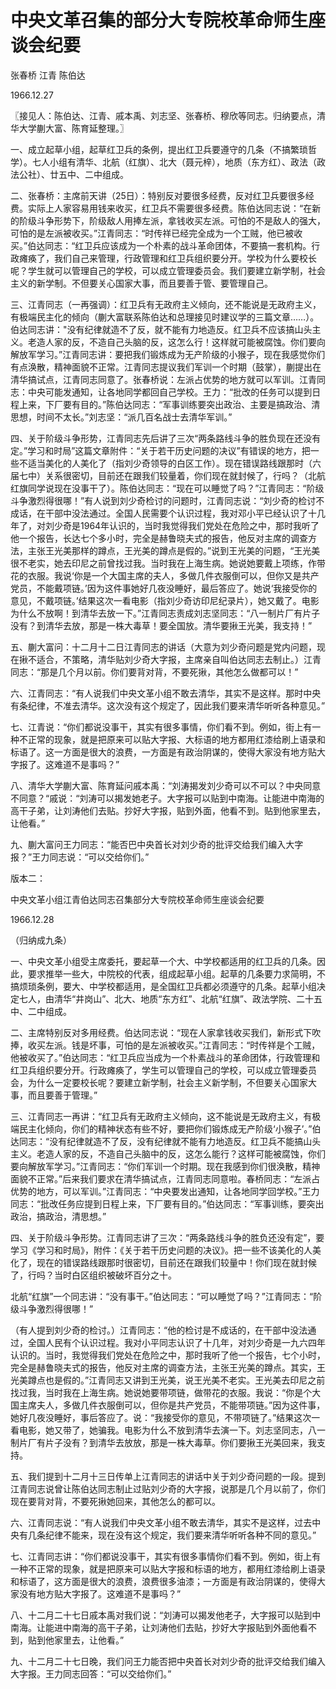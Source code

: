 # 中央文革召集的部分大专院校革命师生座谈会纪要

张春桥 江青 陈伯达

1966.12.27

〖接见人：陈伯达、江青、戚本禹、刘志坚、张春桥、穆欣等同志。归纳要点，清华大学蒯大富、陈育延整理。〗

一、成立起草小组，起草红卫兵的条例，提出红卫兵要遵守的几条（不搞繁琐哲学）。七人小组有清华、北航（红旗）、北大（聂元梓），地质（东方红）、政法（政法公社）、廿五中、二中组成。

二、张春桥：主席前天讲（25日）：特别反对要很多经费，反对红卫兵要很多经费。实际上人家容易用钱来收买，红卫兵不需要很多经费。陈伯达同志说：“在新的阶级斗争形势下，阶级敌人用捧左派，拿钱收买左派。可怕的不是敌人的强大，可怕的是左派被收买。”江青同志：“时传祥已经完全成为一个工贼，他已被收买。”伯达同志：“红卫兵应该成为一个朴素的战斗革命团体，不要搞一套机构。行政瘫痪了，我们自己来管理，行政管理和红卫兵组织要分开。学校为什么要校长呢？学生就可以管理自己的学校，可以成立管理委员会。我们要建立新学制，社会主义的新学制。不但要关心国家大事，而且要善于管、要管理自己。

三、江青同志（一再强调）：红卫兵有无政府主义倾向，还不能说是无政府主义，有极端民主化的倾向（蒯大富联系陈伯达和总理接见时建议学的三篇文章……）。伯达同志讲："没有纪律就造不了反，就不能有力地造反。红卫兵不应该搞山头主义。老造人家的反，不造自己头脑的反，这怎么行！这样就可能被腐蚀。你们要向解放军学习。”江青同志讲：要把我们锻炼成为无产阶级的小猴子，现在我感觉你们有点涣散，精神面貌不正常。江青同志提议我们军训一个时期（鼓掌），蒯提出在清华搞试点，江青同志同意了。张春桥说：左派占优势的地方就可以军训。江青同志：中央可能发通知，让各地同学都回自己学校。王力：“批改的任务可以提到日程上来，下厂要有目的。”陈伯达同志：“军事训练要突出政治、主要是搞政治、清思想，时间不太长。”刘志坚：“派几百名战士去清华军训。”

四、关于阶级斗争形势，江青同志先后讲了三次“两条路线斗争的胜负现在还没有定。”学习和时局”这篇文章附件：“关于若干历史问题的决议”有错误的地方，把一些不适当美化的人美化了（指刘少奇领导的白区工作）。现在错误路线跟那时（六届七中）关系很密切，目前还在跟我们较量着，你们现在就封候了，行吗？（北航红旗同学说现在没事干了）。陈伯达同志：“现在可以睡觉了吗？”江青同志：“阶级斗争激烈得很哪！”有人说到刘少奇检讨的问题时，江青同志说：“刘少奇的检讨不成话，在干部中没法通过。全国人民需要个认识过程，我对邓小平已经认识了十几年了，对刘少奇是1964年认识的，当时我觉得我们党处在危险之中，那时我听了他一个报告，长达七个多小时，完全是赫鲁晓夫式的报告，他反对主席的调查方法，主张王光美那样的蹲点，王光美的蹲点是假的。”说到王光美的问题，“王光美很不老实，她去印尼之前曾找过我。当时我在上海生病。她说她要戴上项练，作带花的衣服。我说‘你是一个大国主席的夫人，多做几件衣服倒可以，但你又是共产党员，不能戴项链。’因为这件事她好几夜没睡好，最后答应了。她说‘我接受你的意见，不戴项链。’结果这次一看电影（指刘少奇访印尼纪录片），她又戴了。电影为什么不放啊！到清华去放一下。”江青同志责成刘志坚同志：“八一制片厂有片子没有？到清华去放，那是一株大毒草！要全国放。清华要揪王光美，我支持！”

五、蒯大富问：十二月十二日江青同志的讲话（大意为刘少奇问题是党内问题，现在揪不适合，不策略，清华贴刘少奇大字报，主席亲自叫伯达同志去制止。）江青同志：“那是几个月以前。你们要背对背，不要死揪，其他怎么做都可以！”

六、江青同志：“有人说我们中央文革小组不敢去清华，其实不是这样。那时中央有条纪律，不准去清华。这次没有这个规定了，因此我们要来清华听听各种意见。”

七、江青说：“你们都说没事干，其实有很多事情，你们看不到。例如，街上有一种不正常的现象，就是把原来可以贴大字报、大标语的地方都用红漆给刷上语录和标语了。这一方面是很大的浪费，一方面是有政治阴谋的，使得大家没有地方贴大字报了。这难道不是事吗？”

八、清华大学蒯大富、陈育延问戚本禹：“刘涛揭发刘少奇可以不可以？中央同意不同意？“戚说：“刘涛可以揭发她老子。大字报可以贴到中南海。让能进中南海的高干子弟，让刘涛他们去贴。抄好大字报，贴到外面，他看不到。贴到他家里去，让他看。”

九、蒯大富问王力同志：“能否巴中央首长对刘少奇的批评交给我们编入大字报？”王力同志说：“可以交给你们。”

版本二：

中央文革小组江青伯达同志召集部分大专院校革命师生座谈会纪要

1966.12.28

（归纳成九条）

一、中央文革小组受主席委托，要起草一个大、中学校都适用的红卫兵的几条。因此，要求推举一些大，中院校的代表，组成起草小组。起草的几条要力求简明，不搞烦琐条例，要大、中学校都适用，是全国红卫兵都必须遵守的几条。起草小组决定七人，由清华“井岗山”、北大、地质“东方红”、北航“红旗”、政法学院、二十五中、二中组成。

二、主席特别反对多用经费。伯达同志说：“现在人家拿钱收买我们，新形式下吹捧，收买左派。钱是坏事，可怕的是左派被收买。”江青同志：“时传祥是个工贼，他被收买了。”伯达同志：“红卫兵应当成为一个朴素战斗的革命团体，行政管理和红卫兵组织要分开。行政瘫痪了，学生可以管理自己的学校，可以成立管理委员会，为什么一定要校长呢？要建立新学制，社会主义新学制，不但要关心国家大事，而且要善于管理。”

三、江青同志一再讲：“红卫兵有无政府主义倾向，这不能说是无政府主义，有极端民主化倾向，你们的精神状态有些不好，要把你们锻炼成无产阶级‘小猴子’。”伯达同志：“没有纪律就造不了反，没有纪律就不能有力地造反。红卫兵不能搞山头主义。老造人家的反，不造自己头脑中的反，这怎么能行？这样可能被腐蚀，你们要向解放军学习。”江青同志：“你们军训一个时期。现在我感到你们很涣散，精神面貌不正常。”后来我们要求在清华搞试点，江青同志同意啦。春桥同志：“左派占优势的地方，可以军训。”江青同志：“中央要发出通知，让各地同学回学校。”王力同志：“批改任务应提到日程上来，下厂要有目的。”伯达同志：“军事训练，要突出政治，搞政治，清思想。”

四、关于阶级斗争形势。江青同志讲了三次：“两条路线斗争的胜负还没有定”，要学习《学习和时局》，附件：《关于若干历史问题的决议》。把一些不该美化的人美化了，现在的错误路线跟那时很密切，目前还在跟我们较量中！你们现在就封候了，行吗？当时白区组织被破坏百分之十。

北航“红旗”一个同志讲：“没有事干。”伯达同志：“可以睡觉了吗？”江青同志：“阶级斗争激烈得很哪！”

（有人提到刘少奇的检讨。）江青同志：“他的检讨是不成话的，在干部中没法通过，全国人民有个认识过程。我对小平同志认识了十几年，对刘少奇是一九六四年认识的。当时，我觉得我们党处在危险之中，那时我听了他一个报告，七个小时，完全是赫鲁晓夫式的报告，他反对主席的调查方法，主张王光美的蹲点。其实，王光美蹲点也是假的。”江青同志又讲到王光美，说王光美不老实。王光美去印尼之前找过我，当时我在上海生病。她说她要带项链，做带花的衣服。我说：“你是个大国主席夫人，多做几件衣服倒可以，但你是共产党员，不能带项链。”因为这件事，她好几夜没睡好，事后答应了。说：“我接受你的意见，不带项链了。”结果这次一看电影，她又带了，她骗我。电影为什么不放到清华去演一下。刘志坚同志，八一制片厂有片子没有？到清华去放放，那是一株大毒草。你们要揪王光美回来，我支持。

五、我们提到十二月十三日传单上江青同志的讲话中关于刘少奇问题的一段。提到江青同志说曾让陈伯达同志制止过贴刘少奇的大字报，说那是几个月以前了，你们现在要背对背，不要死揪她回来，其他怎么的都可以。

六、江青同志说：“有人说我们中央文革小组不敢去清华，其实不是这样，过去中央有几条纪律不能来，现在没有这个规定，我们要来清华听听各种不同的意见。”

七、江青同志讲：“你们都说没事干，其实有很多事情你们看不到。例如，街上有一种不正常的现象，就是把原来可以贴大字报和标语的地方，都用红漆给刷上语录和标语了，这方面是很大的浪费，浪费很多油漆；一方面是有政治阴谋的，使得大家没有地方贴大字报了。这难道不是事吗？”

八、十二月二十七日戚本禹对我们说：“刘涛可以揭发他老子，大字报可以贴到中南海。让能进中南海的高干子弟，让刘涛他们去贴，抄好大字报贴到外面他看不到，贴到他家里去，让他看。”

九、十二月二十七日晚，我们问王力能否把中央首长对刘少奇的批评交给我们编入大字报。王力同志回答：“可以交给你们。”